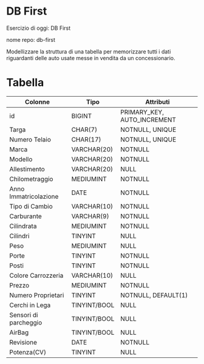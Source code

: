 # DB First

Esercizio di oggi: DB First

nome repo: db-first

Modellizzare la struttura di una tabella per memorizzare tutti i dati riguardanti delle auto usate messe in vendita da un concessionario.

# Tabella

Colonne | Tipo | Attributi
--- | --- | --- |
id | BIGINT | PRIMARY_KEY, AUTO_INCREMENT
Targa | CHAR(7) | NOTNULL, UNIQUE
Numero Telaio | CHAR(17) | NOTNULL, UNIQUE
Marca | VARCHAR(20) | NOTNULL
Modello | VARCHAR(20) | NOTNULL
Allestimento | VARCHAR(20) | NULL
Chilometraggio | MEDIUMINT | NOTNULL
Anno Immatricolazione | DATE | NOTNULL
Tipo di Cambio | VARCHAR(10) | NOTNULL
Carburante | VARCHAR(9) | NOTNULL
Cilindrata | MEDIUMINT | NOTNULL
Cilindri | TINYINT | NULL
Peso | MEDIUMINT | NULL
Porte | TINYINT | NOTNULL
Posti | TINYINT | NOTNULL
Colore Carrozzeria | VARCHAR(10) | NULL
Prezzo | MEDIUMINT | NOTNULL
Numero Proprietari | TINYINT | NOTNULL, DEFAULT(1)
Cerchi in Lega | TINYINT/BOOL | NULL
Sensori di parcheggio | TINYINT/BOOL | NULL
AirBag | TINYINT/BOOL | NULL
Revisione | DATE | NOTNULL
Potenza(CV) | TINYINT | NULL